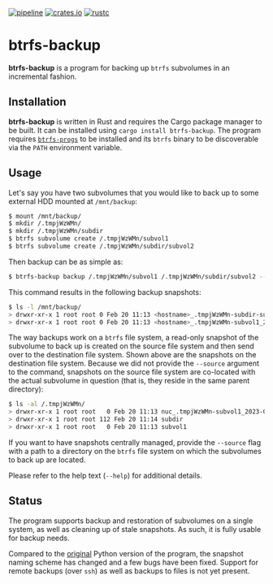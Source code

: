 [![pipeline](https://github.com/d-e-s-o/btrfs-backup/actions/workflows/test.yml/badge.svg?branch=main)](https://github.com/d-e-s-o/btrfs-backup/actions/workflows/test.yml)
[![crates.io](https://img.shields.io/crates/v/btrfs-backup.svg)](https://crates.io/crates/btrfs-backup)
[![rustc](https://img.shields.io/badge/rustc-1.66+-blue.svg)](https://blog.rust-lang.org/2022/12/15/Rust-1.66.0.html)

btrfs-backup
============

**btrfs-backup** is a program for backing up `btrfs` subvolumes in an
incremental fashion.


Installation
------------

**btrfs-backup** is written in Rust and requires the Cargo package
manager to be built. It can be installed using `cargo install
btrfs-backup`. The program requires [`btrfs-progs`][btrfs-progs] to be
installed and its `btrfs` binary to be discoverable via the `PATH`
environment variable.


Usage
-----

Let's say you have two subvolumes that you would like to back up to
some external HDD mounted at `/mnt/backup`:
```sh
$ mount /mnt/backup/
$ mkdir /.tmpjWzWMn/
$ mkdir /.tmpjWzWMn/subdir
$ btrfs subvolume create /.tmpjWzWMn/subvol1
$ btrfs subvolume create /.tmpjWzWMn/subdir/subvol2
```

Then backup can be as simple as:
```sh
$ btrfs-backup backup /.tmpjWzWMn/subvol1 /.tmpjWzWMn/subdir/subvol2 --destination /mnt/backup/
```

This command results in the following backup snapshots:
```sh
$ ls -l /mnt/backup/
> drwxr-xr-x 1 root root 0 Feb 20 11:13 <hostname>_.tmpjWzWMn-subdir-subvol2_2023-02-20_11:14:35
> drwxr-xr-x 1 root root 0 Feb 20 11:13 <hostname>_.tmpjWzWMn-subvol1_2023-02-20_11:14:35
```

The way backups work on a `btrfs` file system, a read-only snapshot of
the subvolume to back up is created on the source file system and then
send over to the destination file system. Shown above are the snapshots
on the destination file system. Because we did not provide the
`--source` argument to the command, snapshots on the source file system
are co-located with the actual subvolume in question (that is, they
reside in the same parent directory):
```sh
$ ls -al /.tmpjWzWMn/
> drwxr-xr-x 1 root root   0 Feb 20 11:13 nuc_.tmpjWzWMn-subvol1_2023-02-20_11:14:35
> drwxr-xr-x 1 root root 112 Feb 20 11:14 subdir
> drwxr-xr-x 1 root root   0 Feb 20 11:13 subvol1
```

If you want to have snapshots centrally managed, provide the `--source`
flag with a path to a directory on the `btrfs` file system on which the
subvolumes to back up are located.

Please refer to the help text (`--help`) for additional details.


Status
------

The program supports backup and restoration of subvolumes on a single
system, as well as cleaning up of stale snapshots. As such, it is fully
usable for backup needs.

Compared to the [original][btrfs-backup-py] Python version of the
program, the snapshot naming scheme has changed and a few bugs have been
fixed. Support for remote backups (over `ssh`) as well as backups to
files is not yet present.

[btrfs-backup-py]: https://github.com/d-e-s-o/btrfs-backup-python/tree/main/btrfs-backup
[btrfs-progs]: https://github.com/kdave/btrfs-progs

